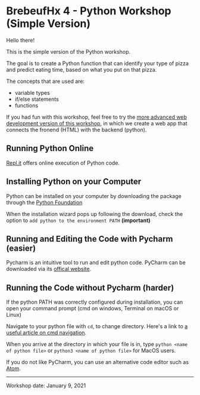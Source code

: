 # BrebeufHx 4 - Python Workshop (Simple Version)

Hello there!

This is the simple version of the Python workshop.

The goal is to create a Python function that can identify your type of pizza and predict eating time, based on what you put on that pizza.

The concepts that are used are:
- variable types
- if/else statements
- functions

If you had fun with this workshop, feel free to try the [more advanced web development version of this workshop](https://github.com/TheFloatingString/bhx-4-python-web-dev), 
in which we create a web app that connects the fronend (HTML) with the backend (python).

## Running Python Online

[Repl.it](https://repl.it) offers online execution of Python code.

## Installing Python on your Computer

Python can be installed on your computer by downloading the package through the [Python Foundation](https://www.python.org/downloads/)

When the installation wizard pops up following the download, check the option to `add python to the environment PATH` **(important)**

## Running and Editing the Code with Pycharm (easier)

Pycharm is an intuitive tool to run and edit python code. PyCharm can be downloaded via its [offical website](https://www.jetbrains.com/pycharm/).

## Running the Code without Pycharm (harder)

If the python PATH was correctly configured during installation, you can open your command prompt (cmd on windows, Terminal on macOS or Linux)

Navigate to your python file with `cd`, to change directory. Here's a link to 
[a useful article on cmd navigation](https://www.howtogeek.com/659411/how-to-change-directories-in-command-prompt-on-windows-10/).

When you arrive at the directory in which your file is in, type ```python <name of python file>``` or ```python3 <name of python file>``` for MacOS users.

If you do not like PyCharm, you can use an alternative code editor such as [Atom](https://atom.io).

---

Workshop date: January 9, 2021
